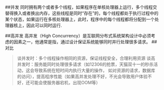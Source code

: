 ##并发
同时拥有两个或者多个线程，如果程序在单核处理器上运行，多个线程交替得换入或者换出内存，这些线程是同时“存在”的，每个线程都处于执行过程中的某个状态，如果运行在多核处理器上，此时，程序中的每个线程都将分配到一个处理器核上，因此可以同时运行.

##高并发
高并发（High Concurrency）是互联网分布式系统架构设计中必须考虑的因素之一，他通常是指，通过设计保证系统能够同时并行处理很多请求。
##对比
>谈并发时：多个线程操作相同的资源，保证线程安全，合理利用资源
>谈高并发时：服务能同时处理很多请求（如12306的抢票，天猫双十一的秒杀活动，这会导致系统在短时间内执行大量的操作，
   如对资源的请求，数据库的访问），提高程序性能（如果高并发处理不好，不光会导致用户体验不好，还可能会使服务器宕机，出现OOM等）